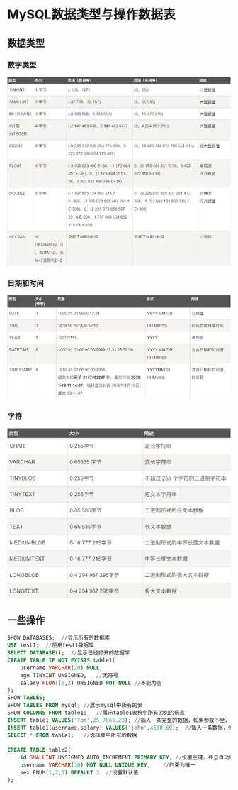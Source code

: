 # MySQL数据类型与操作数据表

## 数据类型

### 数字类型

![数字类型](./numberType.png)

### 日期和时间

![日期和时间类型](./dateAndTimeType.png)

### 字符

![字符类型](./stringType.png)

## 一些操作

```sql
SHOW DATABASES;  //显示所有的数据库
USE test1;  //使用test1数据库
SELECT DATABASE();  //显示已经打开的数据库
CREATE TABLE IF NOT EXISTS table1(
    username VARCHAR(20) NULL,
    age TINYINT UNSIGNED,   //无符号
    salary FLOAT(8,2) UNSIGNED NOT NULL //不能为空
);
SHOW TABLES;
SHOW TABLES FROM mysql; //展示mysql中所有的表
SHOW COLUMNS FROM table1;   //展示table1表格中所有的列的信息
INSERT table1 VALUES('Tom',25,7865.23); //插入一条完整的数据，如果参数不全，则会报错
INSERT table1(username,salary) VALUES('john',4500.69);  //插入一条数据，但只有两个参数
SELECT * FROM table1;   //选择表中所有的数据

CREATE TABLE table2(
    id SMALLINT UNSIGNED AUTO_INCREMENT PRIMARY KEY, //设置主键，并且自动增长
    username VARCHAR(30) NOT NULL UNIQUE KEY,    //约束为唯一
    sex ENUM(1,2,3) DEFAULT 3  //设置默认值
);

```